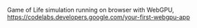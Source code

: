 Game of Life simulation running on browser with WebGPU, https://codelabs.developers.google.com/your-first-webgpu-app
